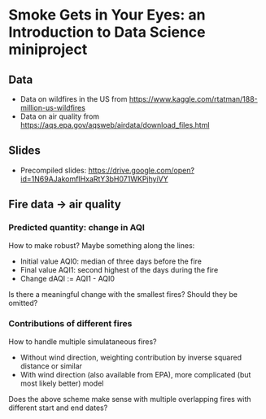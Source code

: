 # Smoke Gets in Your Eyes: an Introduction to Data Science miniproject

## Data

+ Data on wildfires in the US from https://www.kaggle.com/rtatman/188-million-us-wildfires
+ Data on air quality from https://aqs.epa.gov/aqsweb/airdata/download_files.html

## Slides

+ Precompiled slides: https://drive.google.com/open?id=1N69AJakomfIHxaRtY3bH071WKPjhyiVY

## Fire data -> air quality

### Predicted quantity: change in AQI

How to make robust? Maybe something along the lines:

+ Initial value AQI0: median of three days before the fire
+ Final value AQI1: second highest of the days during the fire
+ Change dAQI := AQI1 - AQI0

Is there a meaningful change with the smallest fires? Should they be omitted?

### Contributions of different fires

How to handle multiple simulataneous fires?

+ Without wind direction, weighting contribution by inverse squared distance or similar 
+ With wind direction (also available from EPA), more complicated (but most likely better) model

Does the above scheme make sense with multiple overlapping fires with different start and end dates?
